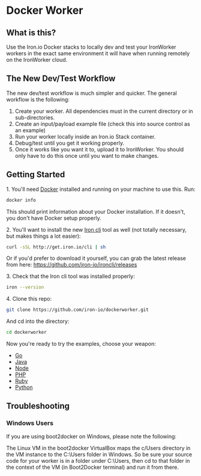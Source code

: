Docker Worker
============

## What is this?

Use the Iron.io Docker stacks to locally dev and test your IronWorker workers in the exact same environment it will
have when running remotely on the IronWorker cloud.

## The New Dev/Test Workflow

The new dev/test workflow is much simpler and quicker. The general workflow is the following:

1. Create your worker. All dependencies must in the current directory or in sub-directories.
2. Create an input/payload example file (check this into source control as an example)
3. Run your worker locally inside an Iron.io Stack container.
4. Debug/test until you get it working properly. 
4. Once it works like you want it to, upload it to IronWorker. You should only have to do this once until you want to make changes.

## Getting Started

1\. You'll need [Docker](http://docker.com) installed and running on your machine to use this. Run:

```sh
docker info
```

This should print information about your Docker installation. If it doesn't, you don't have Docker setup properly. 

2\. You'll want to install the new [Iron cli](https://github.com/iron-io/ironcli) tool as well (not totally necessary, but makes things a lot easier):
                   
```sh
curl -sSL http://get.iron.io/cli | sh
```

Or if you'd prefer to download it yourself, you can grab the latest release from here: https://github.com/iron-io/ironcli/releases

3\. Check that the Iron cli tool was installed properly:
    
```sh
iron --version
```

4\. Clone this repo:
    
```sh
git clone https://github.com/iron-io/dockerworker.git
```

And cd into the directory:
    
```sh
cd dockerworker
```

Now you're ready to try the examples, choose your weapon:

* [Go](https://github.com/iron-io/dockerworker/tree/master/go)
* [Java](https://github.com/iron-io/dockerworker/tree/master/java)
* [Node](https://github.com/iron-io/dockerworker/tree/master/node)
* [PHP](https://github.com/iron-io/dockerworker/tree/master/php)
* [Ruby](https://github.com/iron-io/dockerworker/tree/master/ruby)
* [Python](https://github.com/iron-io/dockerworker/tree/master/python)

## Troubleshooting

### Windows Users

If you are using boot2docker on Windows, please note the following: 

The Linux VM in the boot2docker VirtualBox maps the c/Users directory in the VM instance to the C:\Users folder in Windows. So be sure your source code for your worker is in a folder under C:\Users, then cd to that folder in the context of the VM (in Boot2Docker terminal) and run it from there. 

